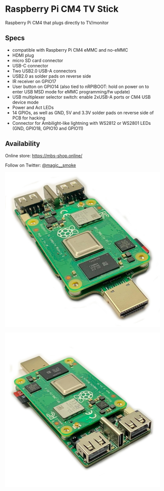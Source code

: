 # Raspberry Pi CM4 TV Stick
Raspberry Pi CM4 that plugs directly to TV/monitor

## Specs
- compatible with Raspberry Pi CM4 eMMC and no-eMMC
- HDMI plug
- micro SD card connector
- USB-C connector
- Two USB2.0 USB-A connectors
- USB2.0 as solder pads on reverse side
- IR receiver on GPIO17
- User button on GPIO14 (also tied to nRPIBOOT: hold on power on to enter USB MSD mode for eMMC programming/fw update)
- USB multiplexer selector switch: enable 2xUSB-A ports or CM4 USB device mode
- Power and Act LEDs
- 14 GPIOs, as well as GND, 5V and 3.3V solder pads on reverse side of PCB for hacking 
- Connector for Ambilight-like lightning with WS2812 or WS2801 LEDs (GND, GPIO18, GPIO10 and GPIO11)

## Availability
Online store: https://mbs-shop.online/

Follow on Twitter: [@magic__smoke](https://twitter.com/magic__smoke)

![TV Stick](TVStickR4_4.jpeg)

![TV Stick](TVStickR4_5.jpeg)
